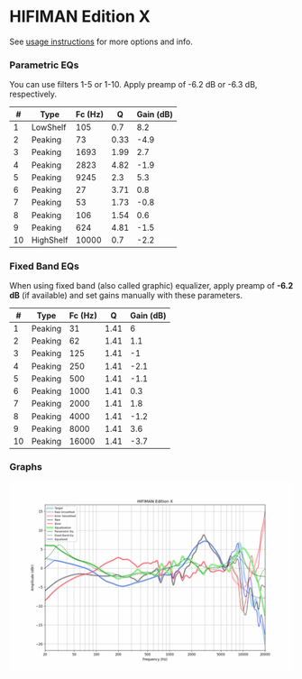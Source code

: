 # HIFIMAN Edition X
See [usage instructions](https://github.com/jaakkopasanen/AutoEq#usage) for more options and info.

### Parametric EQs
You can use filters 1-5 or 1-10. Apply preamp of -6.2 dB or -6.3 dB, respectively.

|   # | Type      |   Fc (Hz) |    Q |   Gain (dB) |
|-----|-----------|-----------|------|-------------|
|   1 | LowShelf  |       105 | 0.7  |         8.2 |
|   2 | Peaking   |        73 | 0.33 |        -4.9 |
|   3 | Peaking   |      1693 | 1.99 |         2.7 |
|   4 | Peaking   |      2823 | 4.82 |        -1.9 |
|   5 | Peaking   |      9245 | 2.3  |         5.3 |
|   6 | Peaking   |        27 | 3.71 |         0.8 |
|   7 | Peaking   |        53 | 1.73 |        -0.8 |
|   8 | Peaking   |       106 | 1.54 |         0.6 |
|   9 | Peaking   |       624 | 4.81 |        -1.5 |
|  10 | HighShelf |     10000 | 0.7  |        -2.2 |

### Fixed Band EQs
When using fixed band (also called graphic) equalizer, apply preamp of **-6.2 dB** (if available) and set gains manually with these parameters.

|   # | Type    |   Fc (Hz) |    Q |   Gain (dB) |
|-----|---------|-----------|------|-------------|
|   1 | Peaking |        31 | 1.41 |         6   |
|   2 | Peaking |        62 | 1.41 |         1.1 |
|   3 | Peaking |       125 | 1.41 |        -1   |
|   4 | Peaking |       250 | 1.41 |        -2.1 |
|   5 | Peaking |       500 | 1.41 |        -1.1 |
|   6 | Peaking |      1000 | 1.41 |         0.3 |
|   7 | Peaking |      2000 | 1.41 |         1.8 |
|   8 | Peaking |      4000 | 1.41 |        -1.2 |
|   9 | Peaking |      8000 | 1.41 |         3.6 |
|  10 | Peaking |     16000 | 1.41 |        -3.7 |

### Graphs
![](./HIFIMAN%20Edition%20X.png)

